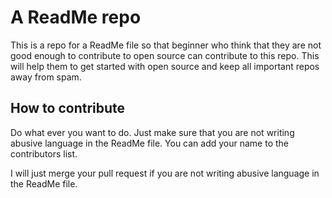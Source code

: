# A ReadMe repo

This is a repo for a ReadMe file so that beginner who think that they are not good enough to contribute to open source can contribute to this repo. This will help them to get started with open source and keep all important repos away from spam.

## How to contribute
Do what ever you want to do. Just make sure that you are not writing abusive language in the ReadMe file. You can add your name to the contributors list.

I will just merge your pull request if you are not writing abusive language in the ReadMe file.